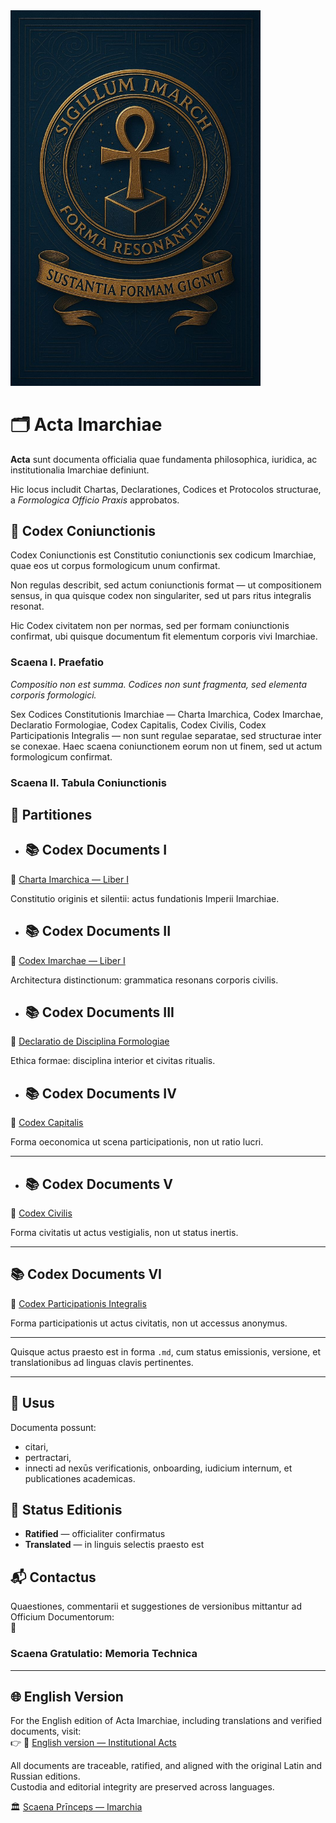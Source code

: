 <img src="./assets/logo_imarhc.jpg" alt="Imarch Logo" width="400"/>


# 🗂 Acta Imarchiae

**Acta** sunt documenta officialia quae fundamenta philosophica, iuridica, ac institutionalia Imarchiae definiunt.

Hic locus includit Chartas, Declarationes, Codices et Protocolos structurae, a *Formologica Officio Praxis* approbatos.


## 📘 Codex Coniunctionis

Codex Coniunctionis est Constitutio coniunctionis sex codicum Imarchiae, quae eos ut corpus formologicum unum confirmat.

Non regulas describit, sed actum coniunctionis format — ut compositionem sensus, in qua quisque codex non singulariter, sed ut pars ritus integralis resonat.

Hic Codex civitatem non per normas, sed per formam coniunctionis confirmat, ubi quisque documentum fit elementum corporis vivi Imarchiae.

### Scaena I. Praefatio

*Compositio non est summa. Codices non sunt fragmenta, sed elementa corporis formologici.*

Sex Codices Constitutionis Imarchiae — Charta Imarchica, Codex Imarchae, Declaratio Formologiae, Codex Capitalis, Codex Civilis, Codex Participationis Integralis — non sunt regulae separatae, sed structurae inter se conexae. Haec scaena coniunctionem eorum non ut finem, sed ut actum formologicum confirmat.

### Scaena II. Tabula Coniunctionis

## 🔖 Partitiones 

- ## 📚 Codex Documents I
📜 [Charta Imarchica — Liber I](https://acta.imarch.sbs/codex_acts/charta_liber_I) 

Constitutio originis et silentii: actus fundationis Imperii Imarchiae.
 
- ## 📚 Codex Documents II
📜 [Codex Imarchae — Liber I](https://acta.imarch.sbs/codex_acts/codex_imarcha_liber_I)

Architectura distinctionum: grammatica resonans corporis civilis.
  
- ## 📚 Codex Documents III
📜 [Declaratio de Disciplina Formologiae](https://acta.imarch.sbs/codex_acts/Declaratio_de_Disciplina_Formologiae) 

Ethica formae: disciplina interior et civitas ritualis.

- ## 📚 Codex Documents IV  
📜 [Codex Capitalis](https://acta.imarch.sbs/codex_acts/codex_capitalis)

Forma oeconomica ut scena participationis, non ut ratio lucri.

---

- ## 📚 Codex Documents V  
📜 [Codex Civilis](https://acta.imarch.sbs/codex_acts/codex_cvilis)  

Forma civitatis ut actus vestigialis, non ut status inertis.

---

## 📚 Codex Documents VI  
📜 [Codex Participationis Integralis](https://acta.imarch.sbs/codex_acts/codex_participationis_integralis)

Forma participationis ut actus civitatis, non ut accessus anonymus.

---

Quisque actus praesto est in forma `.md`, cum status emissionis, versione, et translationibus ad linguas clavis pertinentes.

---

## 🧭 Usus

Documenta possunt:
- citari,
- pertractari,
- innecti ad nexūs verificationis, onboarding, iudicium internum, et publicationes academicas.

## 📎 Status Editionis

- **Ratified** — officialiter confirmatus  
- **Translated** — in linguis selectis praesto est

## 📬 Contactus

Quaestiones, commentarii et suggestiones de versionibus mittantur ad Officium Documentorum:  
📧 

### Scaena Gratulatio: Memoria Technica

---

## 🌐 English Version

For the English edition of Acta Imarchiae, including translations and verified documents, visit:  
👉 🔗 [English version — Institutional Acts](https://acta.imarch.sbs/acts)

All documents are traceable, ratified, and aligned with the original Latin and Russian editions.  
Custodia and editorial integrity are preserved across languages.

🏛️ [Scaena Prīnceps — Imarchia](https://imarch.sbs/)



